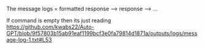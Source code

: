The message logs = formatted response --> response --> ...

If command is empty then its just reading
https://github.com/kwabs22/Auto-GPT/blob/9f57803b15ab91eaf1199bcf3e0fa79814d1871a/outputs/logs/message-log-1.txt#L53
